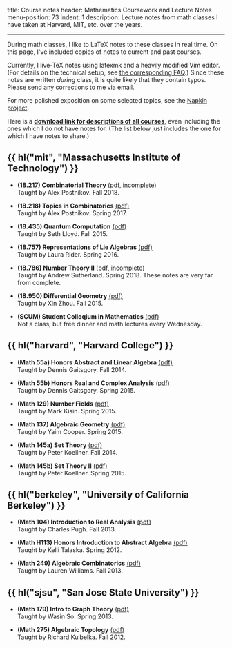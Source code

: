 title: Course notes
header: Mathematics Coursework and Lecture Notes
menu-position: 73
indent: 1
description: Lecture notes from math classes I have taken at Harvard, MIT, etc. over the years.

---

During math classes, I like to LaTeX notes to these classes in real time.
On this page, I've included copies of notes to current and past courses.

Currently, I live-TeX notes using latexmk and a heavily modified Vim editor.
(For details on the technical setup, see [the corresponding FAQ](faq-school.html).)
Since these notes are written _during_ class, it is quite likely that they contain typos.
Please send any corrections to me via email.

For more polished exposition on some selected topics, see the [Napkin project](napkin.html).

Here is a **[download link for descriptions of all courses][transcript]**,
even including the ones which I do not have notes for.
(The list below just includes the one for which I have notes to share.)

<!-- Some of the links are temporary Dropbox links.
If you want to link these notes, you should always link to this page.
The Dropbox links will expire at the end of each semester. -->

## {{ hl("mit", "Massachusetts Institute of Technology") }}

- <b>(18.217) Combinatorial Theory</b>
  [(pdf, incomplete)](notes/MIT-18-217.pdf)<br>
  Taught by Alex Postnikov. Fall 2018.

- <b>(18.218) Topics in Combinatorics</b> [(pdf)](notes/MIT-18-218.pdf)<br>
  Taught by Alex Postnikov. Spring 2017.

- <b>(18.435) Quantum Computation</b> [(pdf)](notes/MIT-18-435.pdf)<br>
  Taught by Seth Lloyd. Fall 2015.

- <b>(18.757) Representations of Lie Algebras</b> [(pdf)](notes/MIT-18-757.pdf)<br>
  Taught by Laura Rider. Spring 2016.

* <b>(18.786) Number Theory II</b> [(pdf, incomplete)](notes/MIT-18-786.pdf)<br>
  Taught by Andrew Sutherland. Spring 2018. These notes are very far from complete.

- <b>(18.950) Differential Geometry</b> [(pdf)](notes/MIT-18-950.pdf)<br>
  Taught by Xin Zhou. Fall 2015.

- <b>(SCUM) Student Colloqium in Mathematics</b> [(pdf)](notes/SCUM.pdf)<br>
  Not a class, but free dinner and math lectures every Wednesday.

## {{ hl("harvard", "Harvard College") }}

- <b>(Math 55a) Honors Abstract and Linear Algebra</b> [(pdf)](notes/Harvard-55a.pdf)<br>
  Taught by Dennis Gaitsgory. Fall 2014.

- <b>(Math 55b) Honors Real and Complex Analysis</b> [(pdf)](notes/Harvard-55b.pdf)<br>
  Taught by Dennis Gaitsgory. Spring 2015.

- <b>(Math 129) Number Fields</b> [(pdf)](notes/Harvard-129.pdf)<br>
  Taught by Mark Kisin. Spring 2015.

- <b>(Math 137) Algebraic Geometry</b> [(pdf)](notes/Harvard-137.pdf)<br>
  Taught by Yaim Cooper. Spring 2015.

- <b>(Math 145a) Set Theory</b> [(pdf)](notes/Harvard-145a.pdf)<br>
  Taught by Peter Koellner. Fall 2014.

- <b>(Math 145b) Set Theory II</b> [(pdf)](notes/Harvard-145b.pdf)<br>
  Taught by Peter Koellner. Spring 2015.

## {{ hl("berkeley", "University of California Berkeley") }}

- <b>(Math 104) Introduction to Real Analysis</b> [(pdf)](notes/UCB104.pdf)<br>
  Taught by Charles Pugh. Fall 2013.

- <b>(Math H113) Honors Introduction to Abstract Algebra</b> [(pdf)](notes/UCBH113.pdf)<br>
  Taught by Kelli Talaska. Spring 2012.

- <b>(Math 249) Algebraic Combinatorics</b> [(pdf)](notes/UCB249.pdf)<br>
  Taught by Lauren Williams. Fall 2013.

## {{ hl("sjsu", "San Jose State University") }}

- <b>(Math 179) Intro to Graph Theory</b> [(pdf)](notes/SJSU179.pdf)<br>
  Taught by Wasin So. Spring 2013.

- <b>(Math 275) Algebraic Topology</b> [(pdf)](notes/SJSU275.pdf)<br>
  Taught by Richard Kulbelka. Fall 2012.

[transcript]: upload/math-coursework.pdf
